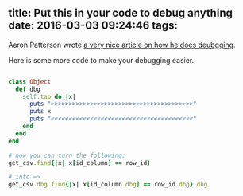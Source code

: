 title: Put this in your code to debug anything
date: 2016-03-03 09:24:46
tags:
---
Aaron Patterson wrote [a very nice article on how he does deubgging](https://tenderlovemaking.com/2016/02/05/i-am-a-puts-debuggerer.html).

Here is some more code to make your debugging easier.


~~~ruby

class Object
  def dbg
    self.tap do |x|
      puts ">>>>>>>>>>>>>>>>>>>>>>>>>>>>>>>>>>>>>>>>"
      puts x
      puts "<<<<<<<<<<<<<<<<<<<<<<<<<<<<<<<<<<<<<<<<"
    end
  end
end

# now you can turn the following:
get_csv.find{|x| x[id_column] == row_id}

# into =>
get_csv.dbg.find{|x| x[id_column.dbg] == row_id.dbg}.dbg

~~~
